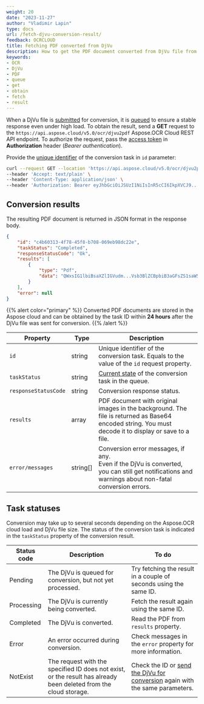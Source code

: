 ```yaml
---
weight: 20
date: "2023-11-27"
author: "Vladimir Lapin"
type: docs
url: /fetch-djvu-conversion-result/
feedback: OCRCLOUD
title: Fetching PDF converted from DjVu
description: How to get the PDF document converted from DjVu file from the Aspose.OCR Cloud queue.
keywords:
- OCR
- DjVu
- PDF
- queue
- get
- obtain
- fetch
- result
---
```


When a DjVu file is [submitted](/ocr/send-djvu-for-conversion/) for conversion, it is [queued](/ocr/recognition-workflow/) to ensure a stable response even under high load. To obtain the result, send a **GET** request to the `https://api.aspose.cloud/v5.0/ocr/djvu2pdf` Aspose.OCR Cloud REST API endpoint. To authorize the request, pass the [access token](/ocr/authorization/) in **Authorization** header (_Bearer authentication_).

Provide the [unique identifier](/ocr/send-djvu-for-conversion/#return-value) of the conversion task in `id` parameter:

```bash
curl --request GET --location 'https://api.aspose.cloud/v5.0/ocr/djvu2pdf?id=c4b60313-4f78-45f8-b708-069eb98dc22e' \
--header 'Accept: text/plain' \
--header 'Content-Type: application/json' \
--header 'Authorization: Bearer eyJhbGciOiJSUzI1NiIsInR5cCI6IkpXVCJ9...HaRYOxBcCRCPLnrFCVXpw7UA' \
```

## Conversion results

The resulting PDF document is returned in JSON format in the response body.

```json
{
	"id": "c4b60313-4f78-45f8-b708-069eb98dc22e",
	"taskStatus": "Completed",
	"responseStatusCode": "Ok",
	"results": [
		{
			"type": "Pdf",
			"data": "QWxsIG1lbiBsaXZlIGVudm...Vsb3BlZCBpbiB3aGFsZS1saW5lcy4="
		}
	],
	"error": null
}
```

{{% alert color="primary" %}}
Converted PDF documents are stored in the Aspose cloud and can be obtained by the task ID within **24 hours** after the DjVu file was sent for conversion.
{{% /alert %}}

Property | Type | Description
--------- | ---- | -----------
`id` | string | Unique identifier of the conversion task. Equals to the value of the `id` request property.
`taskStatus` | string | [Current state](#task-statuses) of the conversion task in the queue.
`responseStatusCode` | string | Conversion response status.
`results` | array | PDF document with original images in the background. The file is returned as Base64 encoded string. You must decode it to display or save to a file.
`error/messages` | string[] | Conversion error messages, if any.<br />Even if the DjVu is converted, you can still get notifications and warnings about non-fatal conversion errors.

## Task statuses

Conversion may take up to several seconds depending on the Aspose.OCR cloud load and DjVu file size. The status of the conversion task is indicated in the `taskStatus` property of the conversion result.

Status code | Description | To do
----------- | ----------- | ------
Pending | The DjVu is queued for conversion, but not yet processed. | Try fetching the result in a couple of seconds using the same ID.
Processing | The DjVu is currently being converted. | Fetch the result again using the same ID.
Completed | The DjVu is converted. | Read the PDF from `results` property.
Error | An error occurred during conversion. | Check messages in the `error` property for more information.
NotExist | The request with the specified ID does not exist, or the result has already been deleted from the cloud storage. | Check the ID or [send the DjVu for conversion](/ocr/send-djvu-for-conversion/) again with the same parameters.
